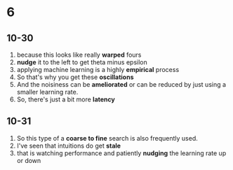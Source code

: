 # 6

## 10-30

1. because this looks like really **warped** fours
2. **nudge** it to the left to get theta minus epsilon
3. applying machine learning is a highly **empirical** process
4. So that's why you get these **oscillations**
5. And the noisiness can be **ameliorated** or can be reduced by just using a smaller learning rate.
6. So, there's just a bit more **latency**

## 10-31

1. So this type of a **coarse to fine** search is also frequently used.
2. I've seen that intuitions do get **stale**
3. that is watching performance and patiently **nudging** the learning rate up or down